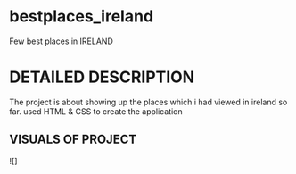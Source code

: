 # bestplaces_ireland #
Few best places in IRELAND

# DETAILED DESCRIPTION #

The project is about showing up the places which i had viewed in ireland so far. used HTML & CSS to create the application

## VISUALS OF PROJECT

![]
